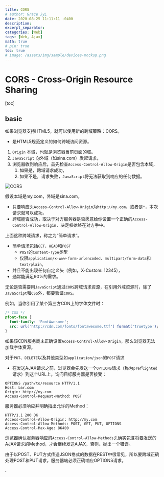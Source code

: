 ```yaml
---
title: CORS
# author: Grace JyL
date: 2020-08-25 11:11:11 -0400
description:
excerpt_separator:
categories: [Web]
tags: [Web, Ajax]
math: true
# pin: true
toc: true
# image: /assets/img/sample/devices-mockup.png
---
```


# CORS - Cross-Origin Resource Sharing

[toc]

## basic

如果浏览器支持HTML5，就可以使用新的跨域策略：CORS。
- 是HTML5规范定义的如何跨域访问资源。

1. `Origin` 本域，也就是浏览器当前页面的域。
2. `JavaScript` 向外域（如sina.com）发起请求，
3. 浏览器收到响应后，首先检查`Access-Control-Allow-Origin`是否包含本域，
   1. 如果是，跨域请求成功，
   2. 如果不是，请求失败，`JavaScript`将无法获取到响应的任何数据。

![CORS](https://i.imgur.com/xnIGLdH.png)

假设本域是my.com，外域是sina.com，
- 只要响应头`Access-Control-Allow-Origin`为`http://my.com`，或者是`*`，本次请求就可以成功。
- 跨域能否成功，取决于对方服务器是否愿意给你设置一个正确的`Access-Control-Allow-Origin`，决定权始终在对方手中。

上面这种跨域请求，称之为“简单请求”。
- 简单请求包括`GET`、`HEAD`和`POST`
  - `POST`的`Content-Type`类型 
  - 仅限`application/x-www-form-urlencoded`、`multipart/form-data`和`text/plain`，
- 并且不能出现任何自定义头（例如，X-Custom: 12345），
- 通常能满足90%的需求。

无论是否需要用`JavaScript`通过`CORS`跨域请求资源，在引用外域资源时，除了`JavaScript`和`CSS`外，都要验证`CORS`。

例如，当你引用了某个第三方CDN上的字体文件时：

```css
/* CSS */
@font-face {
  font-family: 'FontAwesome';
  src: url('http://cdn.com/fonts/fontawesome.ttf') format('truetype');
}
```

如果该CDN服务商未正确设置`Access-Control-Allow-Origin`，那么浏览器无法加载字体资源。

对于`PUT`、`DELETE`以及其他类型如`application/json`的`POST`请求
- 在发送AJAX请求之前，浏览器会先发送一个`OPTIONS`请求（称为`preflighted`请求）到这个URL上，询问目标服务器是否接受：

```
OPTIONS /path/to/resource HTTP/1.1
Host: bar.com
Origin: http://my.com
Access-Control-Request-Method: POST
```
服务器必须响应并明确指出允许的Method：

```
HTTP/1.1 200 OK
Access-Control-Allow-Origin: http://my.com
Access-Control-Allow-Methods: POST, GET, PUT, OPTIONS
Access-Control-Max-Age: 86400
```

浏览器确认服务器响应的`Access-Control-Allow-Methods`头确实包含将要发送的AJAX请求的Method，才会继续发送AJAX，否则，抛出一个错误。

由于以POST、PUT方式传送JSON格式的数据在REST中很常见，所以要跨域正确处理POST和PUT请求，服务器端必须正确响应OPTIONS请求。












.
